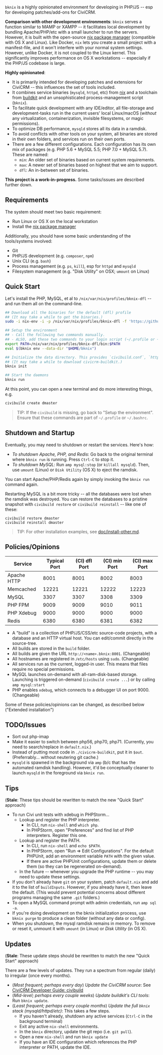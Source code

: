 `bknix` is a highly opinionated environment for developing in PHP/JS -- esp for developing patches/add-ons for CiviCRM.

__Comparison with other development environments__: `bknix` serves a function similar to MAMP or XAMPP -- it facilitates local development by
bundling Apache/PHP/etc with a small launcher to run the servers.  However, it is built with the open-source [nix package
manager](https://nixos.org/nix) (compatible with OS X and Linux).  Like Docker, `nix` lets you create a small project with a manifest-file, and it
won't interfere with your normal system settings.  However, unlike Docker, it is not coupled to the Linux kernel.  This significantly improves
performance on OS X workstations -- especially if the PHP/JS codebase is large.

__Highly opinionated__:

 * It is primarily intended for developing patches and extensions for CiviCRM -- this influences the set of tools included.
 * It combines service binaries (`mysqld`, `httpd`, etc) from [nix](https://nixos.org/nix) and a toolchain from [buildkit](https://github.com/civicrm/civicrm-buildkit) and an unsophisticated process-management script (`bknix`).
 * To facilitate quick development with any IDE/editor, all file-storage and development-tasks run in the current users' local Linux/macOS (*without* any virtualization, containerization, invisible filesystems, or magic permissions).
 * To optimize DB performance, `mysqld` stores all its data in a ramdisk.
 * To avoid conflicts with other tools on your system, all binaries are stored in their own folders, and services run on their own ports.
 * There are a few different configurations. Each configuration has its own mix of packages (e.g. PHP 5.6 + MySQL 5.5; PHP 7.0 + MySQL 5.7). These are named:
   * `min`: An older set of binaries based on current system requirements.
   * `max`: A newer set of binaries based on highest that we aim to support.
   * `dfl`: An in-between set of binaries.

__This project is a work-in-progress.__ Some tasks/issues are described further down.

## Requirements

The system should meet two basic requirement:

* Run Linux or OS X on the local workstation
* Install the [nix package manager](https://nixos.org/nix/)

Additionally, you should have some basic understanding of the tools/systems involved:

* Git
* PHP/JS development (e.g. `composer`, `npm`)
* Unix CLI (e.g. `bash`)
* Process management (e.g. `ps`, `kill`), esp for `httpd` and `mysqld`
* Filesystem management (e.g. "Disk Utility" on OSX; `umount` on Linux)

## Quick Start

Let's install the PHP, MySQL, et al to `/nix/var/nix/profiles/bknix-dfl` -- and run them all on the command-line.

```bash
## Download all the binaries for the default (dfl) profile
## (It may take a while to get the binaries.)
sudo -i nix-env -i -p /nix/var/nix/profiles/bknix-dfl -f 'https://github.com/totten/bknix/archive/master.tar.gz' -E 'f: f.profiles.dfl'

## Setup the environment
## - Call the following two commands manually.
## - ALSO, add these two commands to your login script (~/.profile or ~/.bashrc)
export PATH=/nix/var/nix/profiles/bknix-dfl/bin:$PATH
eval $(bknix env --data-dir "$HOME/bknix")

## Initialize the data directory. This provides `civibuild.conf`, `httpd.conf`, `redis.conf`, etc as well as civicrm-buildkit.
## (It may take a while to download civicrm-buildkit.)
bknix init

## Start the daemons
bknix run
```

At this point, you can open a new terminal and do more interesting things, e.g.

```bash
civibuild create dmaster
```

> TIP: If the `civibuild` is missing, go back to "Setup the environment". Ensure that these commands are part of `~/.profile` or `~/.bashrc`.

## Shutdown and Startup

Eventually, you may need to shutdown or restart the services. Here's how:

* *To shutdown Apache, PHP, and Redis*: Go back to the original terminal where `bknix run` is running. Press `Ctrl-C` to stop it.
* *To shutdown MySQL*: Run `amp mysql:stop` (or `killall mysqld`). Then, use `umount` (Linux) or `Disk Utility` (OS X) to eject the ramdisk.

You can start Apache/PHP/Redis again by simply invoking the `bknix run` command again.

Restarting MySQL is a bit more tricky -- all the databases were lost when the ramdisk was destroyed. You can restore
the databases to a pristine snapshot with `civibuild restore` or `civibuild reinstall` -- like one of these:

```
civibuild restore dmaster
civibuild reinstall dmaster
```

> TIP: For other installation examples, see [doc/install-other.md](doc/install-other.md).

## Policies/Opinions

| Service     | Typical Port | (CI) dfl Port| (CI) min Port| (CI) max Port|
|-------------|--------------|--------------|--------------|--------------|
| Apache HTTP | 8001         | 8001         | 8002         | 8003         |
| Memcached   | 12221        | 12221        | 12222        | 12223        |
| MySQL       | 3307         | 3307         | 3308         | 3309         |
| PHP FPM     | 9009         | 9009         | 9010         | 9011         |
| PHP Xdebug  | 9000         | 9000         | 9000         | 9000         |
| Redis       | 6380         | 6380         | 6381         | 6382         |

* A "build" is a collection of PHP/JS/CSS/etc source-code projects, with a database and an HTTP virtual host. You can edit/commit directly in the source-tree.
* All builds are stored in the `build` folder.
* All builds are given the URL `http://<name>.bknix:8001`. (Changeable)
* All hostnames are registered in `/etc/hosts` using `sudo`. (Changeable)
* All services run as the current, logged-in user. This means that files require no special permissions.
* MySQL launches on-demand with all-ram-disk-based storage. Launching is triggered on-demand (`civibuild create ...`) or by calling `amp mysql:start`
* PHP enables `xdebug`, which connects to a debugger UI on port 9000. (Changeable)

Some of these policies/opinions can be changed, as described below ("Extended installation")

## TODO/Issues

* Sort out php-imap
* Make it easier to switch between php56, php70, php71. (Currently, you need to search/replace in `default.nix`.)
* Instead of putting most code in `./civicrm-buildkit`, put it in `$out`. (Preferrably... without neutering git cache.)
* `mysqld` is spawned in the background via `amp` (b/c that has the automated ramdisk handling). However, it'd be conceptually cleaner
  to launch `mysqld` in the foreground via `bknix run`.

## Tips

(**Stale**: These tips should be rewritten to match the new "Quick Start" approach)

* To run Civi unit tests with xdebug in PHPStorm...
    * Lookup and register the PHP interpreter.
        * In CLI, run `nix-shell` and `which php`.
        * In PHPStorm, open "Preferences" and find list of PHP interpreters. Register this one.
    * Lookup and register the PATH.
        * In CLI, run `nix-shell` and `echo $PATH`.
        * In PHPStorm, open "Run => Edit Configurations". For the default PHPUnit, add an environment variable `PATH` with the given value.
        * If there are active PHPUnit configurations, update them or delete them (so they can be regenerated on-demand).
    * In the future -- whenever you upgrade the PHP runtime -- you may need to update these settings.
* If you don't already have `git` on your system, patch `default.nix` and add it to the list of `buildInputs`.
  However, if you already have it, then leave the default. (This would prevent potential concerns about different programs managing the same `.git` folders.)
* To open a MySQL command prompt with admin credentials, run `amp sql -a`.
* If you're doing development on the bknix initialization process, use `bknix purge` to produce a clean folder (without any data or config).
* When you shutdown, the mysql ramdisk remains in memory. To remove or reset it, unmount it with `umount` (in Linux) or *Disk Utility* (in OS X).

## Updates

(**Stale**: These update steps should be rewritten to match the new "Quick Start" approach)

There are a few levels of updates. They run a spectrum from regular (daily)
to irregular (once every months).

* (*Most frequent; perhaps every day*) *Update the CiviCRM source*: See [CiviCRM Developer Guide: civibuild](https://docs.civicrm.org/dev/en/latest/tools/civibuild/#upgrade-site)
* (*Mid-level; perhaps every couple weeks*) *Update buildkit's CLI tools*: Run `bknix update`.
* (*Least frequent; perhaps every couple months*) *Update the full `bknix` stack (mysqld/httpd/etc)*: This takes a few steps.
    * If you haven't already, shutdown any active services (`Ctrl-C` in the background terminal)
    * Exit any active `nix-shell` environments.
    * In the `bknix` directory, update the git repo (i.e. `git pull`).
    * Open a new `nix-shell` and run `bknix update`
    * If you have an IDE configuration which references the PHP interpreter or PATH, update the IDE.
